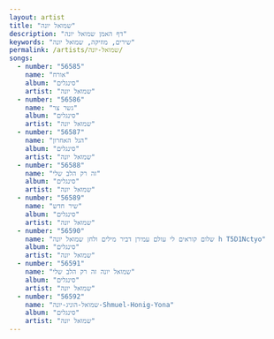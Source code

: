 ```yaml
---
layout: artist
title: "שמואל יונה"
description: "דף האמן שמואל יונה"
keywords: "שירים, מוזיקה, שמואל יונה"
permalink: /artists/שמואל-יונה/
songs:
  - number: "56585"
    name: "אורח"
    album: "סינגלים"
    artist: "שמואל יונה"
  - number: "56586"
    name: "גשר צר"
    album: "סינגלים"
    artist: "שמואל יונה"
  - number: "56587"
    name: "הגל האחרון"
    album: "סינגלים"
    artist: "שמואל יונה"
  - number: "56588"
    name: "זה רק הלב שלי"
    album: "סינגלים"
    artist: "שמואל יונה"
  - number: "56589"
    name: "שיר חדש"
    album: "סינגלים"
    artist: "שמואל יונה"
  - number: "56590"
    name: "שלום קוראים לי עולם עמירן דביר מילים ולחן שמואל יונה h T5D1Nctyo"
    album: "סינגלים"
    artist: "שמואל יונה"
  - number: "56591"
    name: "שמואל יונה זה רק הלב שלי"
    album: "סינגלים"
    artist: "שמואל יונה"
  - number: "56592"
    name: "שמואל-הוניג-יונה-Shmuel-Honig-Yona"
    album: "סינגלים"
    artist: "שמואל יונה"
---
```

